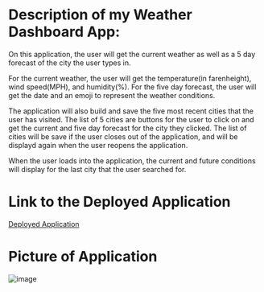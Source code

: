 # Description of my Weather Dashboard App:
On this application, the user will get the current weather as well as a 5 day forecast of the city the user types in.

For the current weather, the user will get the temperature(in farenheight), wind speed(MPH), and humidity(%).
For the five day forecast, the user will get the date and an emoji to represent the weather conditions.

The application will also build and save the five most recent cities that the user has visited. The list of 5 cities are buttons for the user to click on and get the current and five day forecast for the city they clicked. 
The list of cities will be save if the user closes out of the application, and will be displayd again when the user reopens the application.

When the user loads into the application, the current and future conditions will display for the last city that the user searched for.

# Link to the Deployed Application
[Deployed Application](https://krosengr4.github.io/Module6-WeatherApp/) 

# Picture of Application 
![image](https://github.com/krosengr4/Module6-WeatherApp/assets/139993281/f6cb545c-3bac-4243-8779-3175a7f27b8e)

